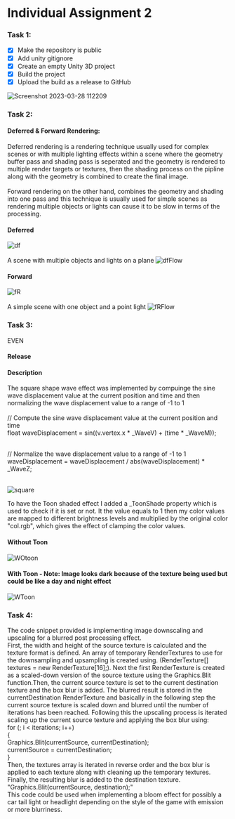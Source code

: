# Individual Assignment 2

### Task 1:

- [X] Make the repository is public
- [X] Add unity gitignore
- [X] Create an empty Unity 3D project
- [X] Build the project
- [X] Upload the build as a release to GitHub
 
![Screenshot 2023-03-28 112209](https://user-images.githubusercontent.com/35810049/228287095-4ad6833b-014a-481f-8bc2-c7d180bb76a0.png)


### Task 2:

#### Deferred & Forward Rendering:

Deferred rendering is a rendering technique usually used for complex scenes or with multiple lighting effects within a scene where the geometry buffer pass and shading pass is seperated and the geometry is rendered to multiple render targets or textures, then the shading process on the pipline along with the geometry is combined to create the final image. </br></br>
Forward rendering on the other hand, combines the geometry and shading into one pass and this technique is usually used for simple scenes as rendering multiple objects or lights can cause it to be slow in terms of the processing.

#### Deferred 
![df](https://user-images.githubusercontent.com/35810049/228343257-bf8c78db-e358-441d-aac5-1b35b880095a.png)
</br></br>
A scene with multiple objects and lights on a plane
![dfFlow](https://user-images.githubusercontent.com/35810049/228347567-989b4505-dbd2-4efb-b35f-bf2212f111e7.png)



#### Forward
![fR](https://user-images.githubusercontent.com/35810049/228343347-eaeb6215-cafe-4e8a-a76e-ac0d812ed002.png)
</br></br>
A simple scene with one object and a point light
![fRFlow](https://user-images.githubusercontent.com/35810049/228352612-7660580a-a4f7-457b-9646-40e831b7c5df.png)

### Task 3:
EVEN<br>
#### Release

#### Description
The square shape wave effect was implemented by compuinge the sine wave displacement value at the current position and time and then normalizing the wave displacement value to a range of -1 to 1</br></br>
// Compute the sine wave displacement value at the current position and time</br>
   float waveDisplacement = sin((v.vertex.x * _WaveV) + (time * _WaveM));</br></br>

// Normalize the wave displacement value to a range of -1 to 1</br>
   waveDisplacement = waveDisplacement / abs(waveDisplacement) * _WaveZ;</br></br>
   
   ![square](https://user-images.githubusercontent.com/35810049/228365663-ef1d92fc-38a7-4638-b337-e0c093a0f9cd.png)

   
To have the Toon shaded effect I added a _ToonShade property which is used to check if it is set or not. It the value equals to 1 then my color values are mapped to different brightness levels and multiplied by the original color "col.rgb", which gives the effect of clamping the color values.

#### Without Toon
![WOtoon](https://user-images.githubusercontent.com/35810049/228366235-4d46f98e-9c55-4042-94be-7767cc499a86.png)

#### With Toon  - Note: Image looks dark because of the texture being used but could be like a day and night effect
![WToon](https://user-images.githubusercontent.com/35810049/228366256-8cd6f672-c458-4c31-8c52-96f2bbaae733.png)

### Task 4:

The code snippet provided is implementing image downscaling and upscaling for a blurred post processing effect.</br>
First, the width and height of the source texture is calculated and the texture format is defined. An array of temporary RenderTextures to use for the downsampling and upsampling is created using. (RenderTexture[] textures = new RenderTexture[16];). Next the first RenderTexture is created as a scaled-down version of the source texture using the Graphics.Blit function.Then, the current source texture is set to the current destination texture and the box blur is added. The blurred result is stored in the currentDestination RenderTexture and basically in the following step the current source texture is scaled down and blurred until the number of iterations has been reached. Following this the upscaling process is iterated scaling up the current source texture and applying the box blur using:</br>
for (; i < iterations; i++)</br>
    {</br>
        Graphics.Blit(currentSource, currentDestination);</br>
        currentSource = currentDestination;</br>
    }</br>
Then, the textures array is iterated in reverse order and the box blur is applied to each texture along with cleaning up the temporary textures. Finally, the resulting blur is added to the destination texture. "Graphics.Blit(currentSource, destination);"</br>
This code could be used when implementing a bloom effect for possibly a car tail light or headlight depending on the style of the game with emission or more blurriness.








